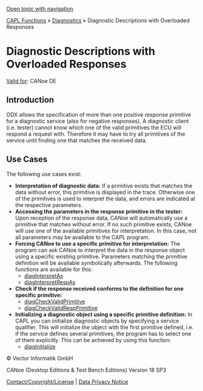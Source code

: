 [Open topic with navigation](../../../../CANoeDEFamily.htm#Topics/CAPLFunctions/Diagnostics/CAPLfunctionsDiagnosticsDescriptionsOverloadResponses.md)

[CAPL Functions](../CAPLfunctions.md) » [Diagnostics](CAPLfunctionsDiagnosticsOverview.md) » Diagnostic Descriptions with Overloaded Responses

# Diagnostic Descriptions with Overloaded Responses

[Valid for](../../Shared/FeatureAvailability.md): CANoe DE

## Introduction

ODX allows the specification of more than one positive response primitive for a diagnostic service (also for negative responses). A diagnostic client (i.e. tester) cannot know which one of the valid primitives the ECU will respond a request with. Therefore it may have to try all primitives of the service until finding one that matches the received data.

## Use Cases

The following use cases exist:

- **Interpretation of diagnostic data:** If a primitive exists that matches the data without error, this primitive is displayed in the trace. Otherwise one of the primitives is used to interpret the data, and errors are indicated at the respective parameters.
- **Accessing the parameters in the response primitive in the tester:** Upon reception of the response data, CANoe will automatically use a primitive that matches without error. If no such primitive exists, CANoe will use one of the available primitives for interpretation. In this case, not all parameters may be available to the CAPL program.
- **Forcing CANoe to use a specific primitive for interpretation:** The program can ask CANoe to interpret the data in the response object using a specific existing primitive. Parameters matching the primitive definition will be available symbolically afterwards. The following functions are available for this:
  - [diagInterpretAs](Functions/CAPLfunctionDiagInterpretAs.md)
  - [diagInterpretRespAs](Functions/CAPLfunctionDiagInterpretRespAs.md)
- **Check if the response received conforms to the definition for one specific primitive:**
  - [diagCheckValidPrimitive](Functions/CAPLfunctionDiagCheckValidPrimitive.md)
  - [diagCheckValidRespPrimitive](Functions/CAPLfunctionDiagCheckValidRespPrimitive.md)
- **Initializing a diagnostic object using a specific primitive definition:** In CAPL you can initialize diagnostic objects by specifying a service qualifier. This will initialize the object with the first primitive defined, i.e. if the service defines several primitives, the program has to select one of them explicitly. This can be achieved by using this function:
  - [diagInitialize](Functions/CAPLfunctionDiagInitialize.md)

© Vector Informatik GmbH

CANoe (Desktop Editions & Test Bench Editions) Version 18 SP3

[Contact/Copyright/License](../../Shared/ContactCopyrightLicense.md) | [Data Privacy Notice](https://www.vector.com/int/en/company/get-info/privacy-policy/)